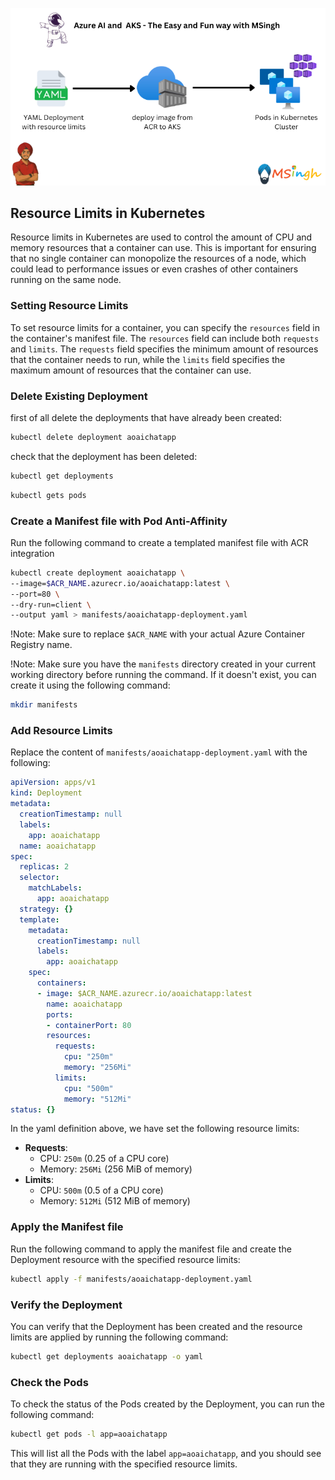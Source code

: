 ![Resource Limits](./Assets/yaml_resource_limits.png)

## Resource Limits in Kubernetes
Resource limits in Kubernetes are used to control the amount of CPU and memory resources that a container can use. This is important for ensuring that no single container can monopolize the resources of a node, which could lead to performance issues or even crashes of other containers running on the same node.

### Setting Resource Limits
To set resource limits for a container, you can specify the `resources` field in the container's manifest file. The `resources` field can include both `requests` and `limits`. The `requests` field specifies the minimum amount of resources that the container needs to run, while the `limits` field specifies the maximum amount of resources that the container can use.

### Delete Existing Deployment
first of all delete the deployments that have already been created:
```bash
kubectl delete deployment aoaichatapp
```

check that the deployment has been deleted:
```bash
kubectl get deployments
```

```bash
kubectl gets pods
```

### Create a Manifest file with Pod Anti-Affinity
Run the following command to create a templated manifest file with ACR integration

```bash
kubectl create deployment aoaichatapp \
--image=$ACR_NAME.azurecr.io/aoaichatapp:latest \
--port=80 \
--dry-run=client \
--output yaml > manifests/aoaichatapp-deployment.yaml
```

!Note: Make sure to replace `$ACR_NAME` with your actual Azure Container Registry name.

!Note: Make sure you have the `manifests` directory created in your current working directory before running the command. If it doesn't exist, you can create it using the following command:
```bash
mkdir manifests
```

### Add Resource Limits
Replace the content of `manifests/aoaichatapp-deployment.yaml` with the following:

```yaml
apiVersion: apps/v1
kind: Deployment
metadata:
  creationTimestamp: null
  labels:
    app: aoaichatapp
  name: aoaichatapp
spec:
  replicas: 2
  selector:
    matchLabels:
      app: aoaichatapp
  strategy: {}
  template:
    metadata:
      creationTimestamp: null
      labels:
        app: aoaichatapp
    spec:
      containers:
      - image: $ACR_NAME.azurecr.io/aoaichatapp:latest
        name: aoaichatapp
        ports:
        - containerPort: 80
        resources:
          requests:
            cpu: "250m"
            memory: "256Mi"
          limits:
            cpu: "500m"
            memory: "512Mi"
status: {}
```

In the yaml definition above, we have set the following resource limits:
- **Requests**: 
  - CPU: `250m` (0.25 of a CPU core)
  - Memory: `256Mi` (256 MiB of memory)
- **Limits**:
    - CPU: `500m` (0.5 of a CPU core)
    - Memory: `512Mi` (512 MiB of memory)
    
### Apply the Manifest file
Run the following command to apply the manifest file and create the Deployment resource with the specified resource limits:

```bash
kubectl apply -f manifests/aoaichatapp-deployment.yaml
```
### Verify the Deployment
You can verify that the Deployment has been created and the resource limits are applied by running the following
command:

```bash
kubectl get deployments aoaichatapp -o yaml
```

### Check the Pods
To check the status of the Pods created by the Deployment, you can run the following command:

```bash
kubectl get pods -l app=aoaichatapp
```
This will list all the Pods with the label `app=aoaichatapp`, and you should see that they are running with the specified resource limits.

